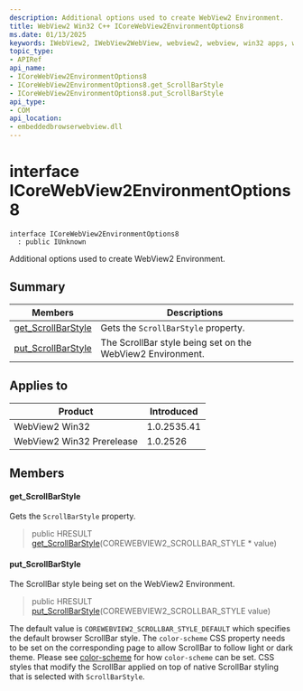 ```yaml
---
description: Additional options used to create WebView2 Environment.
title: WebView2 Win32 C++ ICoreWebView2EnvironmentOptions8
ms.date: 01/13/2025
keywords: IWebView2, IWebView2WebView, webview2, webview, win32 apps, win32, edge, ICoreWebView2, ICoreWebView2Controller, browser control, edge html, ICoreWebView2EnvironmentOptions8
topic_type: 
- APIRef
api_name:
- ICoreWebView2EnvironmentOptions8
- ICoreWebView2EnvironmentOptions8.get_ScrollBarStyle
- ICoreWebView2EnvironmentOptions8.put_ScrollBarStyle
api_type:
- COM
api_location:
- embeddedbrowserwebview.dll
---
```


# interface ICoreWebView2EnvironmentOptions8

```
interface ICoreWebView2EnvironmentOptions8
  : public IUnknown
```

Additional options used to create WebView2 Environment.

## Summary

 Members                        | Descriptions
--------------------------------|---------------------------------------------
[get_ScrollBarStyle](#get_scrollbarstyle) | Gets the `ScrollBarStyle` property.
[put_ScrollBarStyle](#put_scrollbarstyle) | The ScrollBar style being set on the WebView2 Environment.

## Applies to

Product                         | Introduced
--------------------------------|---------------------------------------------
WebView2 Win32            |    1.0.2535.41
WebView2 Win32 Prerelease |    1.0.2526

## Members

#### get_ScrollBarStyle

Gets the `ScrollBarStyle` property.

> public HRESULT [get_ScrollBarStyle](#get_scrollbarstyle)(COREWEBVIEW2_SCROLLBAR_STYLE * value)

#### put_ScrollBarStyle

The ScrollBar style being set on the WebView2 Environment.

> public HRESULT [put_ScrollBarStyle](#put_scrollbarstyle)(COREWEBVIEW2_SCROLLBAR_STYLE value)

The default value is `COREWEBVIEW2_SCROLLBAR_STYLE_DEFAULT` which specifies the default browser ScrollBar style. The `color-scheme` CSS property needs to be set on the corresponding page to allow ScrollBar to follow light or dark theme. Please see [color-scheme](https://developer.mozilla.org/docs/Web/CSS/color-scheme#declaring_color_scheme_preferences) for how `color-scheme` can be set. CSS styles that modify the ScrollBar applied on top of native ScrollBar styling that is selected with `ScrollBarStyle`.

